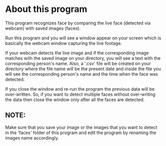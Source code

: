 # About this program
This program recognizes face by comparing the live face (detected via webcam) with saved images (faces).

Run this program and you will see a window appear on your screen which is basically the webcam window capturing the live footage.

If your webcam detects the live image and if the corresponding image matches with the saved image on your directory, you will see a text with the corresponding person's name. Also, a '.csv' file will be created on your directory where the file name will be the present date and inside the file you will see the corresponding person's name and the time when the face was detected.

If you close the window and re-run the program the previous data will be over-written. So, if you want to detect multiple faces without over-writing the data then close the window only after all the faces are detected.


## NOTE:
Make sure that you save your image or the images that you want to detect in the 'faces' folder of this program and edit the program by renaming the images name accordingly.
